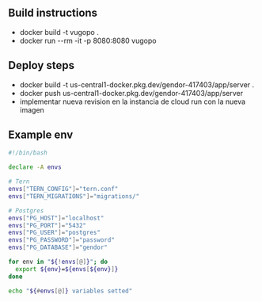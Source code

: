 ## Build instructions

- docker build -t vugopo .
- docker run --rm -it -p 8080:8080 vugopo

## Deploy steps

- docker build -t us-central1-docker.pkg.dev/gendor-417403/app/server .
- docker push us-central1-docker.pkg.dev/gendor-417403/app/server
- implementar nueva revision en la instancia de cloud run con la nueva imagen

## Example env

```bash
#!/bin/bash

declare -A envs

# Tern
envs["TERN_CONFIG"]="tern.conf"
envs["TERN_MIGRATIONS"]="migrations/"

# Postgres
envs["PG_HOST"]="localhost"
envs["PG_PORT"]="5432"
envs["PG_USER"]="postgres"
envs["PG_PASSWORD"]="password"
envs["PG_DATABASE"]="gendor"

for env in "${!envs[@]}"; do
  export ${env}=${envs[${env}]}
done

echo "${#envs[@]} variables setted"

```
